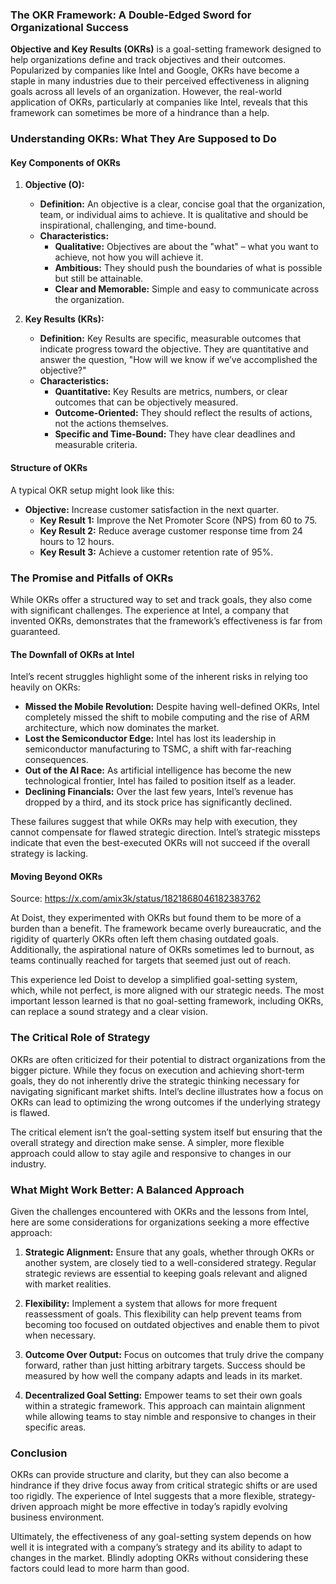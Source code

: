 ### The OKR Framework: A Double-Edged Sword for Organizational Success

**Objective and Key Results (OKRs)** is a goal-setting framework designed to help organizations define and track objectives and their outcomes. Popularized by companies like Intel and Google, OKRs have become a staple in many industries due to their perceived effectiveness in aligning goals across all levels of an organization. However, the real-world application of OKRs, particularly at companies like Intel, reveals that this framework can sometimes be more of a hindrance than a help.

### Understanding OKRs: What They Are Supposed to Do

#### **Key Components of OKRs**

1. **Objective (O):**
   - **Definition:** An objective is a clear, concise goal that the organization, team, or individual aims to achieve. It is qualitative and should be inspirational, challenging, and time-bound.
   - **Characteristics:**
     - **Qualitative:** Objectives are about the "what" – what you want to achieve, not how you will achieve it.
     - **Ambitious:** They should push the boundaries of what is possible but still be attainable.
     - **Clear and Memorable:** Simple and easy to communicate across the organization.

2. **Key Results (KRs):**
   - **Definition:** Key Results are specific, measurable outcomes that indicate progress toward the objective. They are quantitative and answer the question, "How will we know if we’ve accomplished the objective?"
   - **Characteristics:**
     - **Quantitative:** Key Results are metrics, numbers, or clear outcomes that can be objectively measured.
     - **Outcome-Oriented:** They should reflect the results of actions, not the actions themselves.
     - **Specific and Time-Bound:** They have clear deadlines and measurable criteria.

#### **Structure of OKRs**

A typical OKR setup might look like this:

- **Objective:** Increase customer satisfaction in the next quarter.
  - **Key Result 1:** Improve the Net Promoter Score (NPS) from 60 to 75.
  - **Key Result 2:** Reduce average customer response time from 24 hours to 12 hours.
  - **Key Result 3:** Achieve a customer retention rate of 95%.

### The Promise and Pitfalls of OKRs

While OKRs offer a structured way to set and track goals, they also come with significant challenges. The experience at Intel, a company that invented OKRs, demonstrates that the framework’s effectiveness is far from guaranteed.

#### **The Downfall of OKRs at Intel**

Intel’s recent struggles highlight some of the inherent risks in relying too heavily on OKRs:

- **Missed the Mobile Revolution:** Despite having well-defined OKRs, Intel completely missed the shift to mobile computing and the rise of ARM architecture, which now dominates the market.
- **Lost the Semiconductor Edge:** Intel has lost its leadership in semiconductor manufacturing to TSMC, a shift with far-reaching consequences.
- **Out of the AI Race:** As artificial intelligence has become the new technological frontier, Intel has failed to position itself as a leader.
- **Declining Financials:** Over the last few years, Intel’s revenue has dropped by a third, and its stock price has significantly declined.

These failures suggest that while OKRs may help with execution, they cannot compensate for flawed strategic direction. Intel’s strategic missteps indicate that even the best-executed OKRs will not succeed if the overall strategy is lacking.

#### Moving Beyond OKRs

Source: https://x.com/amix3k/status/1821868046182383762

At Doist, they experimented with OKRs but found them to be more of a burden than a benefit. The framework became overly bureaucratic, and the rigidity of quarterly OKRs often left them chasing outdated goals. Additionally, the aspirational nature of OKRs sometimes led to burnout, as teams continually reached for targets that seemed just out of reach.

This experience led Doist to develop a simplified goal-setting system, which, while not perfect, is more aligned with our strategic needs. The most important lesson learned is that no goal-setting framework, including OKRs, can replace a sound strategy and a clear vision.

### The Critical Role of Strategy

OKRs are often criticized for their potential to distract organizations from the bigger picture. While they focus on execution and achieving short-term goals, they do not inherently drive the strategic thinking necessary for navigating significant market shifts. Intel’s decline illustrates how a focus on OKRs can lead to optimizing the wrong outcomes if the underlying strategy is flawed.

The critical element isn’t the goal-setting system itself but ensuring that the overall strategy and direction make sense. A simpler, more flexible approach could allow to stay agile and responsive to changes in our industry.

### What Might Work Better: A Balanced Approach

Given the challenges encountered with OKRs and the lessons from Intel, here are some considerations for organizations seeking a more effective approach:

1. **Strategic Alignment:** Ensure that any goals, whether through OKRs or another system, are closely tied to a well-considered strategy. Regular strategic reviews are essential to keeping goals relevant and aligned with market realities.

2. **Flexibility:** Implement a system that allows for more frequent reassessment of goals. This flexibility can help prevent teams from becoming too focused on outdated objectives and enable them to pivot when necessary.

3. **Outcome Over Output:** Focus on outcomes that truly drive the company forward, rather than just hitting arbitrary targets. Success should be measured by how well the company adapts and leads in its market.

4. **Decentralized Goal Setting:** Empower teams to set their own goals within a strategic framework. This approach can maintain alignment while allowing teams to stay nimble and responsive to changes in their specific areas.

### Conclusion

OKRs can provide structure and clarity, but they can also become a hindrance if they drive focus away from critical strategic shifts or are used too rigidly. The experience of Intel suggests that a more flexible, strategy-driven approach might be more effective in today’s rapidly evolving business environment.

Ultimately, the effectiveness of any goal-setting system depends on how well it is integrated with a company’s strategy and its ability to adapt to changes in the market. Blindly adopting OKRs without considering these factors could lead to more harm than good.
